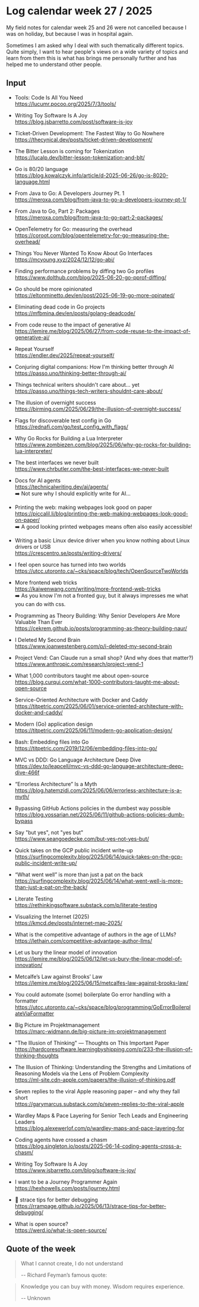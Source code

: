 # Log calendar week 27 / 2025

My field notes for calendar week 25 and 26 were not cancelled because I was on holiday, but because I was in hospital again.


Sometimes I am asked why I deal with such thematically different topics. Quite simply, I want to hear people's views on a wide variety of topics and learn from them
this is what has brings me personally further and has helped me to understand other people.


## Input


- Tools: Code Is All You Need<br>https://lucumr.pocoo.org/2025/7/3/tools/

- Writing Toy Software Is A Joy<br>https://blog.jsbarretto.com/post/software-is-joy
- Ticket-Driven Development: The Fastest Way to Go Nowhere<br>https://thecynical.dev/posts/ticket-driven-development/

- The Bitter Lesson is coming for Tokenization<br>https://lucalp.dev/bitter-lesson-tokenization-and-blt/
- Go is 80/20 language<br>https://blog.kowalczyk.info/article/d-2025-06-26/go-is-8020-language.html
- From Java to Go: A Developers Journey Pt. 1<br>https://meroxa.com/blog/from-java-to-go-a-developers-journey-pt-1/
- From Java to Go, Part 2: Packages<br>https://meroxa.com/blog/from-java-to-go-part-2-packages/

- OpenTelemetry for Go: measuring the overhead<br>https://coroot.com/blog/opentelemetry-for-go-measuring-the-overhead/
- Things You Never Wanted To Know About Go Interfaces<br>https://mcyoung.xyz/2024/12/12/go-abi/
- Finding performance problems by diffing two Go profiles<br>https://www.dolthub.com/blog/2025-06-20-go-pprof-diffing/
- Go should be more opinionated<br>https://eltonminetto.dev/en/post/2025-06-19-go-more-opinated/
- Eliminating dead code in Go projects<br>https://mfbmina.dev/en/posts/golang-deadcode/
- From code reuse to the impact of generative AI<br>https://lemire.me/blog/2025/06/27/from-code-reuse-to-the-impact-of-generative-ai/
- Repeat Yourself<br>https://endler.dev/2025/repeat-yourself/
- Conjuring digital companions: How I'm thinking better through AI<br>https://passo.uno/thinking-better-through-ai/
- Things technical writers shouldn't care about... yet<br>https://passo.uno/things-tech-writers-shouldnt-care-about/
- The illusion of overnight success<br>https://birming.com/2025/06/29/the-illusion-of-overnight-success/
- Flags for discoverable test config in Go<br>https://rednafi.com/go/test_config_with_flags/

- Why Go Rocks for Building a Lua Interpreter<br>https://www.zombiezen.com/blog/2025/06/why-go-rocks-for-building-lua-interpreter/
- The best interfaces we never built<br>https://www.chrbutler.com/the-best-interfaces-we-never-built
- Docs for AI agents<br>https://technicalwriting.dev/ai/agents/<br>:arrow_right: Not sure why I should explicitly write for AI...

- Printing the web: making webpages look good on paper<br>https://piccalil.li/blog/printing-the-web-making-webpages-look-good-on-paper/<br>:arrow_right: A good looking printed webpages means often also easily accessible!


- Writing a basic Linux device driver when you know nothing about Linux drivers or USB<br>https://crescentro.se/posts/writing-drivers/
- I feel open source has turned into two worlds<br>https://utcc.utoronto.ca/~cks/space/blog/tech/OpenSourceTwoWorlds
- More frontend web tricks<br>https://kaiwenwang.com/writing/more-frontend-web-tricks<br>:arrow_right: As you know I'm not a fronted guy, but it always impresses me what you can do with css.



- Programming as Theory Building: Why Senior Developers Are More Valuable Than Ever<br>https://cekrem.github.io/posts/programming-as-theory-building-naur/
- I Deleted My Second Brain<br>https://www.joanwestenberg.com/p/i-deleted-my-second-brain
- Project Vend: Can Claude run a small shop? (And why does that matter?)<br>https://www.anthropic.com/research/project-vend-1
- What 1,000 contributors taught me about open-source<br>https://blog.curqui.com/what-1000-contributors-taught-me-about-open-source

- Service-Oriented Architecture with Docker and Caddy<br>https://titpetric.com/2025/06/01/service-oriented-architecture-with-docker-and-caddy/
- Modern (Go) application design<br>https://titpetric.com/2025/06/11/modern-go-application-design/
- Bash: Embedding files into Go<br>https://titpetric.com/2019/12/06/embedding-files-into-go/

- MVC vs DDD: Go Language Architecture Deep Dive<br>https://dev.to/leapcell/mvc-vs-ddd-go-language-architecture-deep-dive-466f
- “Errorless Architecture” Is a Myth<br>https://blog.hatemzidi.com/2025/06/06/errorless-architecture-is-a-myth/


- Bypassing GitHub Actions policies in the dumbest way possible<br>https://blog.yossarian.net/2025/06/11/github-actions-policies-dumb-bypass

- Say "but yes", not "yes but"<br>https://www.seangoedecke.com/but-yes-not-yes-but/
- Quick takes on the GCP public incident write-up<br>https://surfingcomplexity.blog/2025/06/14/quick-takes-on-the-gcp-public-incident-write-up/
- “What went well” is more than just a pat on the back<br>https://surfingcomplexity.blog/2025/06/14/what-went-well-is-more-than-just-a-pat-on-the-back/
- Literate Testing<br>https://rethinkingsoftware.substack.com/p/literate-testing
- Visualizing the Internet (2025)<br>https://kmcd.dev/posts/internet-map-2025/
- What is the competitive advantage of authors in the age of LLMs?<br>https://lethain.com/competitive-advantage-author-llms/
- Let us bury the linear model of innovation<br>https://lemire.me/blog/2025/06/12/let-us-bury-the-linear-model-of-innovation/
- Metcalfe’s Law against Brooks’ Law<br>https://lemire.me/blog/2025/06/15/metcalfes-law-against-brooks-law/
- You could automate (some) boilerplate Go error handling with a formatter<br>https://utcc.utoronto.ca/~cks/space/blog/programming/GoErrorBoilerplateViaFormatter

- Big Picture im Projektmanagement<br>https://marc-widmann.de/big-picture-im-projektmanagement

- "The Illusion of Thinking" — Thoughts on This Important Paper<br>https://hardcoresoftware.learningbyshipping.com/p/233-the-illusion-of-thinking-thoughts
- The Illusion of Thinking: Understanding the Strengths and Limitations of Reasoning Models via the Lens of Problem Complexity<br>https://ml-site.cdn-apple.com/papers/the-illusion-of-thinking.pdf
- Seven replies to the viral Apple reasoning paper – and why they fall short<br>https://garymarcus.substack.com/p/seven-replies-to-the-viral-apple

- Wardley Maps & Pace Layering for Senior Tech Leads and Engineering Leaders<br>https://blog.alexewerlof.com/p/wardley-maps-and-pace-layering-for

- Coding agents have crossed a chasm<br>https://blog.singleton.io/posts/2025-06-14-coding-agents-cross-a-chasm/

- Writing Toy Software Is A Joy<br>https://www.jsbarretto.com/blog/software-is-joy/
- I want to be a Journey Programmer Again<br>https://hexhowells.com/posts/journey.html
- :memo: strace tips for better debugging<br>https://rrampage.github.io/2025/06/13/strace-tips-for-better-debugging/
- What is open source?<br>https://werd.io/what-is-open-source/



## Quote of the week
> What I cannot create, I do not understand
> 
> -- Richard Feyman’s famous quote:

> Knowledge you can buy with money. Wisdom requires experience. 
>
> -- Unknown

